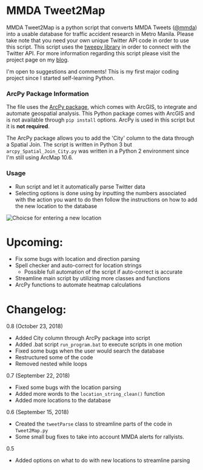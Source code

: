 # MMDA Tweet2Map
MMDA Tweet2Map is a python script that converts MMDA Tweets ([@mmda](https://twitter.com/MMDA)) into a usable database for traffic accident research in Metro Manila. Please take note that you need your own unique Twitter API code in order to use this script. This script uses the [tweepy library](http://www.tweepy.org/) in order to connect with the Twitter API. For more information regarding this script please visit the project page on my [blog](https://panjib.wixsite.com/blog/mmdatweet2map).

I'm open to suggestions and comments! This is my first major coding project since I started self-learning Python.

### ArcPy Package Information
The file uses the [ArcPy package](http://help.arcgis.com/en/arcgisdesktop/10.0/help/index.html#//000v000000v7000000.htm), which comes with ArcGIS, to integrate and automate geospatial analysis. This Python package comes with ArcGIS and is not available through `pip install` options. ArcPy is used in this script but it is **not required**.

The ArcPy package allows you to add the 'City' column to the data through a Spatial Join. The script is written in Python 3 but `arcpy_Spatial_Join_City.py` was written in a Python 2 environment since I'm still using ArcMap 10.6.

### Usage

- Run script and let it automatically parse Twitter data
- Selecting options is done using by inputting the numbers associated with the action you want to do then follow the instructions on how to add the new location to the database

![Choicse for entering a new location](https://static.wixstatic.com/media/e7dfa2_d819bed373b14983a4612468f5169c0a~mv2.png/v1/fill/w_751,h_435,al_c,q_80,usm_0.66_1.00_0.01/e7dfa2_d819bed373b14983a4612468f5169c0a~mv2.webp)

# **Upcoming:**
- Fix some bugs with location and direction parsing
- Spell checker and auto-correct for location strings
  - Possible full automation of the script if auto-correct is accurate
- Streamline main script by utilizing more classes and functions
- ArcPy functions to automate heatmap calculations

# **Changelog:**

0.8 (October 23, 2018)
- Added City column through ArcPy package into script
- Added .bat script `run_program.bat` to execute scripts in one motion
- Fixed some bugs when the user would search the database
- Restructured some of the code
 - Removed nested while loops

0.7 (September 22, 2018)
- Fixed some bugs with the location parsing
- Added more words to the `location_string_clean()` function
- Added more locations to the database

0.6 (September 15, 2018)
- Created the `tweetParse` class to streamline parts of the code in `Tweet2Map.py`
- Some small bug fixes to take into account MMDA alerts for rallyists.

0.5
- Added options on what to do with new locations to streamline parsing
